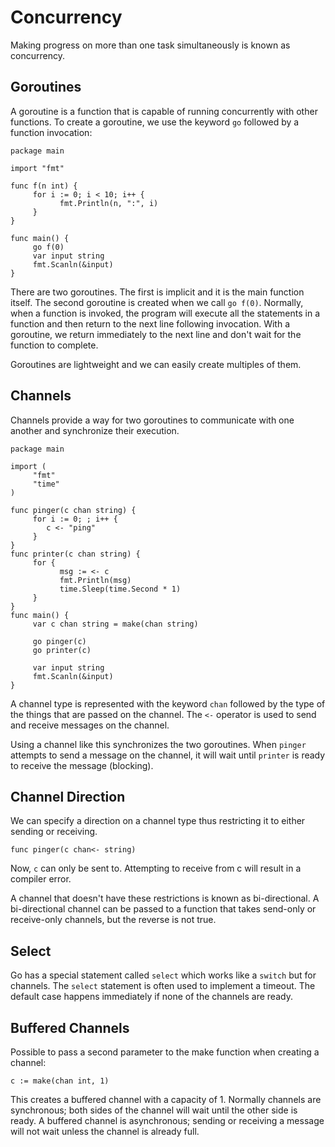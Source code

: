 # Concurrency
Making progress on more than one task simultaneously is known as concurrency.

## Goroutines
A goroutine is a function that is capable of running concurrently with other
functions. To create a goroutine, we use the keyword `go` followed by a function
invocation:

```
package main

import "fmt"

func f(n int) {
     for i := 0; i < 10; i++ {
           fmt.Println(n, ":", i)
     }
}

func main() {
     go f(0)
     var input string
     fmt.Scanln(&input)
}
```

There are two goroutines. The first is implicit and it is the main function
itself. The second goroutine is created when we call `go f(0)`. Normally, when
a function is invoked, the program will execute all the statements in a function
and then return to the next line following invocation. With a goroutine, we
return immediately to the next line and don't wait for the function to complete.

Goroutines are lightweight and we can easily create multiples of them.

## Channels
Channels provide a way for two goroutines to communicate with one another and
synchronize their execution.

```
package main

import (
     "fmt"
     "time"
)

func pinger(c chan string) {
     for i := 0; ; i++ {
        c <- "ping"
     }
}
func printer(c chan string) {
     for {
           msg := <- c
           fmt.Println(msg)
           time.Sleep(time.Second * 1)
     }
}
func main() {
     var c chan string = make(chan string)

     go pinger(c)
     go printer(c)

     var input string
     fmt.Scanln(&input)
}
```

A channel type is represented with the keyword `chan` followed by the type of
the things that are passed on the channel. The `<-` operator is used to send
and receive messages on the channel.

Using a channel like this synchronizes the two goroutines. When `pinger`
attempts to send a message on the channel, it will wait until `printer` is ready
to receive the message (blocking).

## Channel Direction
We can specify a direction on a channel type thus restricting it to either
sending or receiving.

```
func pinger(c chan<- string)
```

Now, `c` can only be sent to. Attempting to receive from c will result in a
compiler error.

A channel that doesn't have these restrictions is known as bi-directional. A
bi-directional channel can be passed to a function that takes send-only or
receive-only channels, but the reverse is not true.

## Select
Go has a special statement called `select` which works like a `switch` but for
channels. The `select` statement is often used to implement a timeout. The
default case happens immediately if none of the channels are ready.

## Buffered Channels
Possible to pass a second parameter to the make function when creating a
channel:

```
c := make(chan int, 1)
```

This creates a buffered channel with a capacity of 1. Normally channels are
synchronous; both sides of the channel will wait until the other side is ready.
A buffered channel is asynchronous; sending or receiving a message will not wait
unless the channel is already full.
